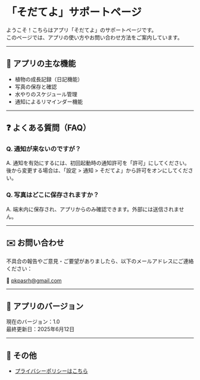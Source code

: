 # 「そだてよ」サポートページ

ようこそ！こちらはアプリ「そだてよ」のサポートページです。  
このページでは、アプリの使い方やお問い合わせ方法をご案内しています。

---

## 🌱 アプリの主な機能

- 植物の成長記録（日記機能）
- 写真の保存と確認
- 水やりのスケジュール管理
- 通知によるリマインダー機能

---

## ❓ よくある質問（FAQ）

### Q. 通知が来ないのですが？
A. 通知を有効にするには、初回起動時の通知許可を「許可」にしてください。  
後から変更する場合は、「設定 > 通知 > そだてよ」から許可をオンにしてください。

### Q. 写真はどこに保存されますか？
A. 端末内に保存され、アプリからのみ確認できます。外部には送信されません。

---

## ✉️ お問い合わせ

不具合の報告やご意見・ご要望がありましたら、以下のメールアドレスにご連絡ください：

📧 pkpasrh@gmail.com

---

## 🔧 アプリのバージョン

現在のバージョン：1.0  
最終更新日：2025年6月12日

---

## 📄 その他

- [プライバシーポリシーはこちら](./index.md)

